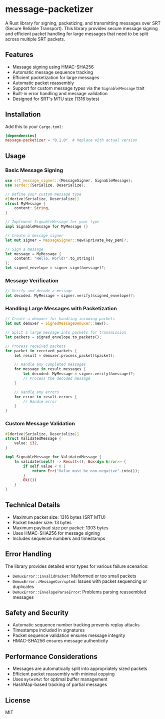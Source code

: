 # message-packetizer

A Rust library for signing, packetizing, and transmitting messages over SRT (Secure Reliable Transport). This library provides secure message signing and efficient packet handling for large messages that need to be split across multiple SRT packets.

## Features

- Message signing using HMAC-SHA256
- Automatic message sequence tracking
- Efficient packetization for large messages
- Automatic packet reassembly
- Support for custom message types via the `SignableMessage` trait
- Built-in error handling and message validation
- Designed for SRT's MTU size (1316 bytes)

## Installation

Add this to your `Cargo.toml`:

```toml
[dependencies]
message-packetizer = "0.1.0"  # Replace with actual version
```

## Usage

### Basic Message Signing

```rust
use srt_message_signer::{MessageSigner, SignableMessage};
use serde::{Serialize, Deserialize};

// Define your custom message type
#[derive(Serialize, Deserialize)]
struct MyMessage {
    content: String,
}

// Implement SignableMessage for your type
impl SignableMessage for MyMessage {}

// Create a message signer
let mut signer = MessageSigner::new(&private_key_pem)?;

// Sign a message
let message = MyMessage {
    content: "Hello, World!".to_string()
};
let signed_envelope = signer.sign(&message)?;
```

### Message Verification

```rust
// Verify and decode a message
let decoded: MyMessage = signer.verify(&signed_envelope)?;
```

### Handling Large Messages with Packetization

```rust
// Create a demuxer for handling incoming packets
let mut demuxer = SignedMessageDemuxer::new();

// Split a large message into packets for transmission
let packets = signed_envelope.to_packets();

// Process received packets
for packet in received_packets {
    let result = demuxer.process_packet(&packet);

    // Handle any completed messages
    for message in result.messages {
        let decoded: MyMessage = signer.verify(&message)?;
        // Process the decoded message
    }

    // Handle any errors
    for error in result.errors {
        // Handle error
    }
}
```

### Custom Message Validation

```rust
#[derive(Serialize, Deserialize)]
struct ValidatedMessage {
    value: i32,
}

impl SignableMessage for ValidatedMessage {
    fn validate(&self) -> Result<(), Box<dyn Error>> {
        if self.value < 0 {
            return Err("Value must be non-negative".into());
        }
        Ok(())
    }
}
```

## Technical Details

- Maximum packet size: 1316 bytes (SRT MTU)
- Packet header size: 13 bytes
- Maximum payload size per packet: 1303 bytes
- Uses HMAC-SHA256 for message signing
- Includes sequence numbers and timestamps

## Error Handling

The library provides detailed error types for various failure scenarios:

- `DemuxError::InvalidPacket`: Malformed or too small packets
- `DemuxError::MessageCorrupted`: Issues with packet sequencing or duplicates
- `DemuxError::EnvelopeParseError`: Problems parsing reassembled messages

## Safety and Security

- Automatic sequence number tracking prevents replay attacks
- Timestamps included in signatures
- Packet sequence validation ensures message integrity
- HMAC-SHA256 ensures message authenticity

## Performance Considerations

- Messages are automatically split into appropriately sized packets
- Efficient packet reassembly with minimal copying
- Uses `BytesMut` for optimal buffer management
- HashMap-based tracking of partial messages

## License

MIT
